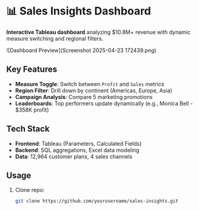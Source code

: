 # 📊 Sales Insights Dashboard

**Interactive Tableau dashboard** analyzing $10.8M+ revenue with dynamic measure switching and regional filters.

![Dashboard Preview](Screenshot 2025-04-23 172439.png)

## Key Features
- **Measure Toggle**: Switch between `Profit` and `Sales` metrics
- **Region Filter**: Drill down by continent (Americas, Europe, Asia)
- **Campaign Analysis**: Compare 5 marketing promotions
- **Leaderboards**: Top performers update dynamically (e.g., Monica Bell - $358K profit)

## Tech Stack
- **Frontend**: Tableau (Parameters, Calculated Fields)
- **Backend**: SQL aggregations, Excel data modeling
- **Data**: 12,964 customer plans, 4 sales channels

## Usage
1. Clone repo:
   ```bash
   git clone https://github.com/yourusername/sales-insights.git
